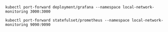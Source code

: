 ``kubectl port-forward deployment/grafana --namespace local-network-monitoring 3000:3000``

``kubectl port-forward statefulset/prometheus --namespace local-network-monitoring 9090:9090``
